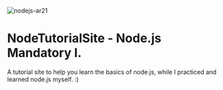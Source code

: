 ![nodejs-ar21](https://user-images.githubusercontent.com/60754393/235304926-998a9687-ef02-48dd-85a1-f09ef12f9295.png)


# NodeTutorialSite - Node.js Mandatory I.
A tutorial site to help you learn the basics of node.js, while I practiced and learned node.js myself. :)
